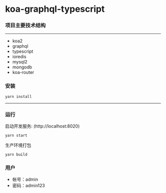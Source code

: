 # koa-graphql-typescript

### 项目主要技术结构

---

- koa2
- graphql
- typescript
- ioredis
- mysql2
- mongodb
- koa-router

### 安装

```
yarn install
```

---

### 运行

启动开发服务: (http://localhost:8020)

```
yarn start
```

生产环境打包

```
yarn build
```

### 用户

- 帐号：admin
- 密码：admin123
